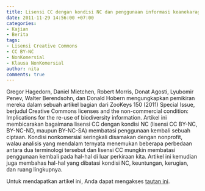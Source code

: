 ```yaml
---
title: Lisensi CC dengan kondisi NC dan penggunaan informasi keanekaragaman hayati
date: 2011-11-29 14:56:00 +07:00
categories:
- Kajian
- Berita
tags:
- Lisensi Creative Commons
- CC BY-NC
- NonKomersial
- Klausa NonKomersial
author: nita
comments: true
---
```


Gregor Hagedorn, Daniel Mietchen, Robert Morris, Donat Agosti, Lyubomir Penev, Walter Berendsohn, dan Donald Hobern mengungkapkan pemikiran mereka dalam sebuah artikel bagian dari ZooKeys 150 (2011) Special Issue, berjudul Creative Commons licenses and the non-commercial condition: Implications for the re-use of biodiversity information. Artikel ini membicarakan bagaimana lisensi CC dengan kondisi NC (lisensi CC BY-NC, BY-NC-ND, maupun BY-NC-SA) membatasi penggunaan kembali sebuah ciptaan. Kondisi nonkomersial seringkali disamakan dengan nonprofit, walau analisis yang mendalam ternyata menemukan beberapa perbedaan antara dua terminologi tersebut dan lisensi CC mungkin membatasi penggunaan kembali pada hal-hal di luar perkiraan kita. Artikel ini kemudian juga membahas hal-hal yang dibatasi kondisi NC, keuntungan, kerugian, dan ruang lingkupnya.

Untuk mendapatkan artikel ini, Anda dapat mengakses [tautan ini](http://www.pensoft.net/journals/zookeys/article/2189/abstract/creative-commons-licenses-and-the-non-commercial-condition-implications-for-the-re-use-of-biodiversity-information).
